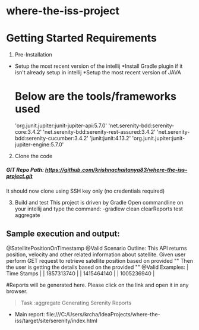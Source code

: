# where-the-iss-project
# Getting Started Requirements
1. Pre-Installation
* Setup the most recent version of the intellij
*Install Gradle plugin if it isn't already setup in intellij
*Setup the most recent version of JAVA
  # Below are the tools/frameworks used 
    'org.junit.jupiter:junit-jupiter-api:5.7.0'
    'net.serenity-bdd:serenity-core:3.4.2'
    'net.serenity-bdd:serenity-rest-assured:3.4.2'
    'net.serenity-bdd:serenity-cucumber:3.4.2'
    'junit:junit:4.13.2'
    'org.junit.jupiter:junit-jupiter-engine:5.7.0'


2. Clone the code
##### GIT Repo Path: https://github.com/krishnachaitanya83/where-the-iss-project.git #######
It should now clone using SSH key only (no credentials required)



3. Build and test
This project is driven by Gradle
Open commandline on your intellij and type the command:
-gradlew clean clearReports test aggregate


## Sample execution and output:

 @SatellitePositionOnTimestamp @Valid
  Scenario Outline: This API returns position, velocity and other related information about satellite.
    Given user perform GET request to retrieve satellite position based on provided "<Time Stamps>"
    Then the user is getting the details based on the provided "<Time Stamps>"
    @Valid
    Examples:
      | Time Stamps |
      | 1857313740  |
      | 1415464140  |
      | 1005236940  |
  
  #Reports will be generated here.
  Please click on the link and open it in any browser.
 > Task :aggregate
Generating Serenity Reports
  - Main report: file:///C:/Users/krcha/IdeaProjects/where-the-iss/target/site/serenity/index.html



